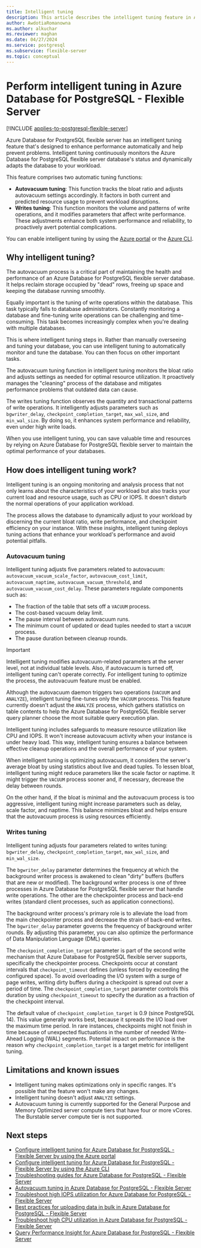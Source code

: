```yaml
---
title: Intelligent tuning
description: This article describes the intelligent tuning feature in Azure Database for PostgreSQL - Flexible Server.
author: AwdotiaRomanowna
ms.author: alkuchar
ms.reviewer: maghan
ms.date: 04/27/2024
ms.service: postgresql
ms.subservice: flexible-server
ms.topic: conceptual
---
```


# Perform intelligent tuning in Azure Database for PostgreSQL - Flexible Server

[!INCLUDE [applies-to-postgresql-flexible-server](../includes/applies-to-postgresql-flexible-server.md)]

Azure Database for PostgreSQL flexible server has an intelligent tuning feature that's designed to enhance
performance automatically and help prevent problems. Intelligent tuning continuously monitors the Azure Database for PostgreSQL flexible server database's
status and dynamically adapts the database to your workload.

This feature comprises two
automatic tuning functions:

* **Autovacuum tuning**: This function tracks the bloat ratio and adjusts autovacuum settings accordingly. It
  factors in both current and predicted resource usage to prevent workload disruptions.
* **Writes tuning**: This function monitors the volume and patterns of write operations, and it modifies
  parameters that affect write performance. These adjustments enhance both system performance and reliability, to proactively avert potential
  complications.

You can enable intelligent tuning by using the [Azure portal](how-to-enable-intelligent-performance-portal.md) or the [Azure CLI](how-to-enable-intelligent-performance-cli.md).

## Why intelligent tuning?

The autovacuum process is a critical part of maintaining the health and performance of an Azure Database for PostgreSQL flexible server database. It helps
reclaim storage occupied by "dead" rows, freeing up space and keeping the database running smoothly.

Equally important is the tuning of write operations within the database. This task typically falls to database
administrators. Constantly monitoring a database and fine-tuning write operations can be challenging and time-consuming. This
task becomes increasingly complex when you're dealing with multiple databases.

This is where intelligent tuning steps in. Rather than manually overseeing and tuning your database, you can use intelligent
tuning to automatically monitor and tune the
database. You can then focus on other important tasks.

The autovacuum tuning function in intelligent tuning monitors the bloat ratio and adjusts settings as needed for optimal resource utilization. It proactively manages the "cleaning" process of the database and mitigates performance problems that outdated data can cause.

The writes tuning function observes the quantity and transactional patterns of write operations. It intelligently adjusts parameters such as `bgwriter_delay`, `checkpoint_completion_target`, `max_wal_size`, and `min_wal_size`. By doing so, it enhances system performance and reliability, even under high write loads.

When you use intelligent tuning, you can save valuable time and resources by relying on Azure Database for PostgreSQL flexible server to maintain the optimal performance of your databases.

## How does intelligent tuning work?

Intelligent tuning is an ongoing monitoring and analysis process that not only learns about the characteristics of your
workload but also tracks your current load and resource usage, such as CPU or IOPS. It doesn't
disturb the normal operations of your application workload.

The process allows the database to dynamically adjust to your workload by discerning the current bloat ratio, write
performance, and checkpoint efficiency on your instance. With these insights, intelligent tuning deploys tuning
actions that enhance your workload's performance and avoid potential pitfalls.

### Autovacuum tuning

Intelligent tuning adjusts five parameters related to
autovacuum: `autovacuum_vacuum_scale_factor`, `autovacuum_cost_limit`, `autovacuum_naptime`, `autovacuum_vacuum_threshold`,
and `autovacuum_vacuum_cost_delay`. These parameters regulate components such as:

- The fraction of the table that sets off
a `VACUUM` process.
- The cost-based vacuum delay limit.
- The pause interval between autovacuum runs.
- The minimum count of
updated or dead tuples needed to start a `VACUUM` process.
- The pause duration between cleanup rounds.

> [!IMPORTANT]
> Intelligent tuning modifies autovacuum-related parameters at the server level, not at individual table levels. Also, if autovacuum is turned off, intelligent tuning can't operate correctly. For intelligent tuning to optimize the process, the autovacuum feature must be enabled.

Although the autovacuum daemon triggers two operations (`VACUUM` and `ANALYZE`), intelligent tuning fine-tunes only the `VACUUM`
process. This feature currently doesn't adjust the `ANALYZE` process, which gathers statistics on table contents to help the Azure Database for PostgreSQL flexible server query planner choose the
most suitable query execution plan.

Intelligent tuning includes safeguards to measure resource utilization like CPU and IOPS.
It won't increase autovacuum activity when your instance is under heavy load. This way, intelligent
tuning ensures a balance between effective cleanup operations and the overall performance of your system.

When intelligent tuning is optimizing autovacuum, it considers the server's average bloat by using statistics about live and
dead tuples. To lessen bloat, intelligent tuning might reduce parameters like the scale factor or naptime. It might trigger
the `VACUUM` process sooner and, if necessary, decrease the delay between rounds.

On the other hand, if the bloat is minimal and the autovacuum process is too aggressive, intelligent tuning might increase parameters such as delay,
scale factor, and naptime. This balance minimizes bloat and helps ensure that the autovacuum process is using resources efficiently.

### Writes tuning

Intelligent tuning adjusts four parameters related to writes
tuning: `bgwriter_delay`, `checkpoint_completion_target`, `max_wal_size`, and `min_wal_size`.

The `bgwriter_delay` parameter determines the frequency at which the background writer process is awakened to clean "dirty" buffers (buffers that are new or modified). The background writer process is one of three processes in Azure Database for PostgreSQL flexible server
that handle write operations. The other are the checkpointer process and back-end writes (standard client processes, such
as application connections).

The background writer process's primary role is to alleviate the load from the main
checkpointer process and decrease the strain of back-end writes. The `bgwriter_delay` parameter governs the frequency of background writer rounds. By adjusting this parameter, you can also optimize the performance of Data Manipulation Language (DML) queries.

The `checkpoint_completion_target` parameter is part of the second write mechanism that Azure Database for PostgreSQL flexible server supports, specifically
the checkpointer process. Checkpoints occur at constant intervals that `checkpoint_timeout` defines (unless forced by
exceeding the configured space). To avoid overloading the I/O system with a surge of page writes, writing dirty buffers
during a checkpoint is spread out over a period of time. The `checkpoint_completion_target` parameter controls this duration by using `checkpoint_timeout` to specify the duration as a fraction of the checkpoint interval.

The default value of `checkpoint_completion_target` is 0.9 (since PostgreSQL 14). This value generally works best, because it
spreads the I/O load over the maximum time period. In rare instances, checkpoints might not finish in time because of unexpected fluctuations
in the number of needed Write-Ahead Logging (WAL) segments. Potential impact on
performance is the reason why `checkpoint_completion_target` is a target metric for intelligent tuning.

## Limitations and known issues

* Intelligent tuning makes optimizations only in specific ranges. It's possible that the feature won't make any changes.
* Intelligent tuning doesn't adjust `ANALYZE` settings.
* Autovacuum tuning is currently supported for the General Purpose and Memory Optimized server compute tiers that have four or more vCores. The Burstable server compute tier is not supported.

## Next steps

* [Configure intelligent tuning for Azure Database for PostgreSQL - Flexible Server by using the Azure portal](how-to-enable-intelligent-performance-portal.md)
* [Configure intelligent tuning for Azure Database for PostgreSQL - Flexible Server by using the Azure CLI](how-to-enable-intelligent-performance-cli.md)
* [Troubleshooting guides for Azure Database for PostgreSQL - Flexible Server](concepts-troubleshooting-guides.md)
* [Autovacuum tuning in Azure Database for PostgreSQL - Flexible Server](how-to-autovacuum-tuning.md)
* [Troubleshoot high IOPS utilization for Azure Database for PostgreSQL - Flexible Server](how-to-high-io-utilization.md)
* [Best practices for uploading data in bulk in Azure Database for PostgreSQL - Flexible Server](how-to-bulk-load-data.md)
* [Troubleshoot high CPU utilization in Azure Database for PostgreSQL - Flexible Server](how-to-high-cpu-utilization.md)
* [Query Performance Insight for Azure Database for PostgreSQL - Flexible Server](concepts-query-performance-insight.md)
